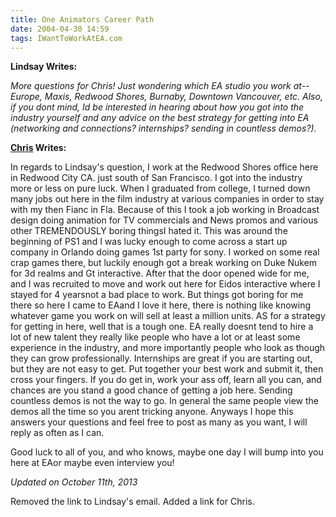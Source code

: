 ```yaml
---
title: One Animators Career Path
date: 2004-04-30 14:59
tags: IWantToWorkAtEA.com
---
```

**Lindsay Writes:**

*More questions for Chris! Just wondering which EA studio you work at--Europe, Maxis, Redwood Shores, Burnaby, Downtown Vancouver, etc. Also, if you dont mind, Id be interested in hearing about how you got into the industry yourself and any advice on the best strategy for getting into EA (networking and connections? internships? sending in countless demos?).*

**[Chris][1] Writes:**

In regards to Lindsay's question, I work at the Redwood Shores office here in Redwood City CA. just south of San Francisco. I got into the industry more or less on pure luck. When I graduated from college, I turned down many jobs out here in the film industry at various companies in order to stay with my then Fianc in Fla. Because of this I took a job working in Broadcast design doing animation for TV commercials and News promos and various other TREMENDOUSLY boring thingsI hated it. This was around the beginning of PS1 and I was lucky enough to come across a start up company in Orlando doing games 1st party for sony. I worked on some real crap games there, but luckily enough got a break working on Duke Nukem for 3d realms and Gt interactive. After that the door opened wide for me, and I was recruited to move and work out here for Eidos interactive where I stayed for 4 yearsnot a bad place to work. But things got boring for me there so here I came to EAand I love it here, there is nothing like knowing whatever game you work on will sell at least a million units. AS for a strategy for getting in here, well that is a tough one. EA really doesnt tend to hire a lot of new talent they really like people who have a lot or at least some experience in the industry, and more importantly people who look as though they can grow professionally. Internships are great if you are starting out, but they are not easy to get. Put together your best work and submit it, then cross your fingers. If you do get in, work your ass off, learn all you can, and chances are you stand a good chance of getting a job here. Sending countless demos is not the way to go. In general the same people view the demos all the time so you arent tricking anyone. Anyways I hope this answers your questions and feel free to post as many as you want, I will reply as often as I can. 

Good luck to all of you, and who knows, maybe one day I will bump into you here at EAor maybe even interview you!

*Updated on October 11th, 2013*

Removed the link to Lindsay's email. Added a link for Chris.

 [1]: http://www.mobygames.com/developer/sheet/view/developerId,43181/
